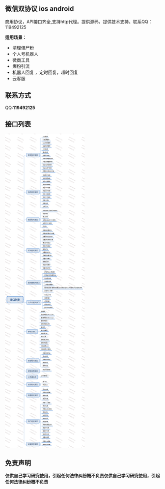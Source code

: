 ## 微信双协议 ios android 
商用协议，API接口齐全,支持http代理。提供源码，提供技术支持。联系QQ：119492125  

**适用场景：**
- 清理僵尸粉
- 个人号机器人
- 微商工具
- 爆粉引流
- 机器人回复 ，定时回复，超时回复
- 云客服

## 联系方式
QQ:**119492125**

## 接口列表

![接口列表](接口列表.png)

## 免责声明
**仅供自己学习研究使用，引起任何法律纠纷概不负责仅供自己学习研究使用，引起任何法律纠纷概不负责**
